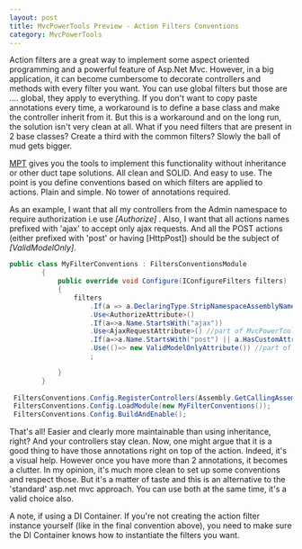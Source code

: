 ```yaml
---
layout: post
title: MvcPowerTools Preview - Action Filters Conventions
category: MvcPowerTools
---
```


Action filters are a great way to implement some aspect oriented programming and a powerful feature of Asp.Net Mvc. However, in a big application, it can become cumbersome to decorate controllers and methods with every filter you want. You can use global filters but those are .... global, they apply to everything. If you don't want to copy paste annotations every time, a workaround is to define a base class and make the controller inherit from it. But this is a workaround and on the long run, the solution isn't very clean at all. What if you need filters that are present in 2 base classes? Create a third with the common filters? Slowly the ball of mud gets bigger.

 [MPT](https://github.com/sapiens/MvcPowerTools) gives you the tools to implement this functionality without inheritance or other duct tape solutions. All clean and SOLID. And easy to use. The point is you define conventions based on which filters are applied to actions. Plain and simple. No tower of annotations required.

 As an example, I want that all my controllers from the Admin namespace to require authorization i.e use _[Authorize]_ . Also, I want that all actions names prefixed with 'ajax' to accept only ajax requests. And all the POST actions (either prefixed with 'post' or having [HttpPost]) should be the subject of _[ValidModelOnly]_.

  
```csharp
public class MyFilterConventions : FiltersConventionsModule
        {
            public override void Configure(IConfigureFilters filters)
            {
                filters
                    .If(a => a.DeclaringType.StripNamespaceAssemblyName().StartsWith("Admin"))
                    .Use<AuthorizeAttribute>()
                    .If(a=>a.Name.StartsWith("ajax"))
                    .Use<AjaxRequestAttribute>() //part of MvcPowerTools
                    .If(a=>a.Name.StartsWith("post") || a.HasCustomAttribute<HttpPostAttribute>())
                    .Use(()=> new ValidModelOnlyAttribute()) //part of MvcPowerTools
                    ;

            }
        }
		
 FiltersConventions.Config.RegisterControllers(Assembly.GetCallingAssembly());
 FiltersConventions.Config.LoadModule(new MyFilterConventions());
 FiltersConventions.Config.BuildAndEnable();
```
  That's all! Easier and clearly more maintainable than using inheritance, right? And your controllers stay clean. Now, one might argue that it is a good thing to have those annotations right on top of the action. Indeed, it's a visual help. However once you have more than 2 annotations, it becomes a clutter. In my opinion, it's much more clean to set up some conventions and respect those. But it's a matter of taste and this is an alternative to the 'standard' asp.net mvc approach. You can use both at the same time, it's a valid choice also.

 A note, if using a DI Container. If you're not creating the action filter instance yourself (like in the final convention above), you need to make sure the DI Container knows how to instantiate the filters you want.


